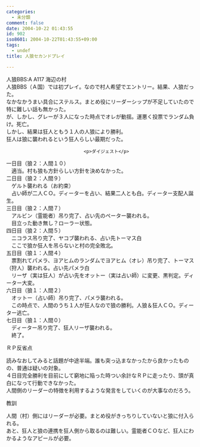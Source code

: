 ```yaml
---
categories:
  - 未分類
comment: false
date: 2004-10-22 01:43:55
id: 902
iso8601: 2004-10-22T01:43:55+09:00
tags:
  - undef
title: 人狼セカンドプレイ

---
```


<div class="entry-body">
                                 <p>人狼BBS:A A117 海辺の村<br />
人狼BBS（Ａ国）では初プレイ。なので村人希望でエントリー。結果、人狼だった。<br />
なかなかうまい具合にステルス。まとめ役にリーダーシップが不足していたので特に難しい話も無かった。<br />
が、しかし、グレーが３人になった時点でオレが動揺。運悪く投票でランダム負け。死亡。<br />
しかし、結果は狂人ともう１人の人狼により勝利。<br />
狂人は狼に襲われるという狂人らしい最期だった。</p>
                              
                                 <p>ダイジェスト</p>

<p>一日目（狼２：人間１０）<br />
　適当。村も狼も方針らしい方針を決めなかった。<br />
二日目（狼２：人間９）<br />
　ゲルト襲われる（お約束）<br />
　占い師が二人ＣＯ。ディーターを占い、結果二人とも白。ディーター支配人誕生。<br />
三日目（狼２：人間７）<br />
　アルビン（霊能者）吊り完了、占い先のペーター襲われる。<br />
　目立った動き無し？ローラー状態。<br />
四日目（狼２：人間５）<br />
　ニコラス吊り完了、ヤコブ襲われる、占い先トーマス白<br />
　ここで狼か狂人を吊らないと村の完全敗北。<br />
五日目（狼１：人間４）<br />
　票割れてパメラ、ヨアヒムのランダムでヨアヒム（オレ）吊り完了、トーマス（狩人）襲われる。占い先パメラ白<br />
　リーザ（実は狂人）が占い先をオットー（実は占い師）に変更、黒判定。ディーター大変。<br />
六日目（狼１：人間２）<br />
　オットー（占い師）吊り完了、パメラ襲われる。<br />
　この時点で、人間のうち１人が狂人なので狼の勝利。人狼＆狂人ＣＯ。ディーター逃亡。<br />
七日目（狼１：人間０）<br />
　ディーター吊り完了、狂人リーザ襲われる。<br />
　終了。</p>

<p>ＲＰ反省点</p>

<p>読みなおしてみると話題が中途半端。誰も突っ込まなかったから良かったものの、普通は疑いの対象。<br />
４日目完全勝利を目前にして窮地に陥った時つい余計なＲＰに走ったり、頭が真白になって行動できなかった。<br />
人間側のリーダーの特徴を利用するような発言をしていくのが大事なのだろう。</p>

<p>教訓</p>

<p>人間（村）側にはリーダーが必要。まとめ役がきっちりしていないと狼に付入られる。<br />
あと、狂人と狼の連携を狂人側から取るのは難しい。霊能者ＣＯなど、狂人にわかるようなアピールが必要。</p>
                              </div>
    	